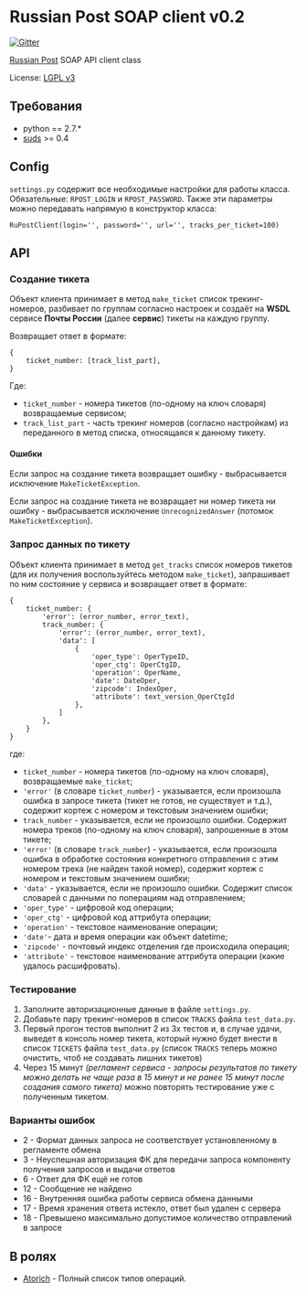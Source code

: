 Russian Post SOAP client v0.2
=============================

[![Gitter](https://badges.gitter.im/Join%20Chat.svg)](https://gitter.im/qnub/ru-post-soap-client?utm_source=badge&utm_medium=badge&utm_campaign=pr-badge&utm_content=badge)

[Russian Post](http://www.russianpost.ru/) SOAP API client class

License: [LGPL v3](http://opensource.org/licenses/LGPL-3.0)

Требования
----------

* python == 2.7.*
* [suds](http://pypi.python.org/pypi/suds/0.4) >= 0.4

Config
------

`settings.py` содержит все необходимые настройки для работы класса.
Обязательные: `RPOST_LOGIN` и `RPOST_PASSWORD`. Также
эти параметры можно передавать напрямую в конструктор класса:

    RuPostClient(login='', password='', url='', tracks_per_ticket=100)

API
----

### Создание тикета

Объект клиента принимает в метод `make_ticket` список трекинг-номеров,
разбивает по группам согласно настроек и создаёт на **WSDL** сервисе **Почты
России** (далее **сервис**) тикеты на каждую группу.

Возвращает ответ в формате:

    {
        ticket_number: [track_list_part],
    }

Где:

* `ticket_number` - номера тикетов (по-одному на ключ словаря) возвращаемые
сервисом;
* `track_list_part` - часть трекинг номеров (согласно настройкам) из
переданного в метод списка, относящаяся к данному тикету.

#### Ошибки

Если запрос на создание тикета возвращает ошибку - выбрасывается
исключение `MakeTicketException`.

Если запрос на создание тикета не возвращает ни номер тикета ни ошибку -
выбрасывается исключение `UnrecognizedAnswer` (потомок `MakeTicketException`).

### Запрос данных по тикету

Объект клиента принимает в метод `get_tracks` список номеров тикетов (для их
получения воспользуйтесь методом `make_ticket`), запрашивает по ним состояние
у сервиса и возвращает ответ в формате:

    {
        ticket_number: {
            'error': (error_number, error_text),
            track_number: {
                'error': (error_number, error_text),
                'data': [
                    {
                        'oper_type': OperTypeID,
                        'oper_ctg': OperCtgID,
                        'operation': OperName,
                        'date': DateOper,
                        'zipcode': IndexOper,
                        'attribute': text_version_OperCtgId
                    },
                ]
            },
        }
    }

где:

* `ticket_number` - номера тикетов (по-одному на ключ словаря), возвращаемые
`make_ticket`;
* `'error'` (в словаре `ticket_number`) - указывается, если произошла ошибка
в запросе тикета (тикет не готов, не существует и т.д.), содержит кортеж с
номером и текстовым значением ошибки;
* `track_number` - указывается, если не произошло ошибки. Содержит номера
треков (по-одному на ключ словаря), запрошенные в этом тикете;
* `'error'` (в словаре `track_number`) - указывается, если произошла ошибка в
обработке состояния конкретного отправления с этим номером трека (не найден
такой номер), содержит кортеж с номером и текстовым значением ошибки;
* `'data'` - указывается, если не произошло ошибки. Содержит список словарей с
данными по поперациям над отправлением;
* `'oper_type'` - цифровой код операции;
* `'oper_ctg'` - цифровой код аттрибута операции;
* `'operation'` - текстовое наименование операции;
* `'date'`- дата и время операции как объект datetime;
* `'zipcode'` - почтовый индекс отделения где происходила операция;
* `'attribute'` - текстовое наименование аттрибута операции (какие удалось
расшифровать).

### Тестирование

1. Заполните авторизационные данные в файле `settings.py`.
1. Добавьте пару трекинг-номеров в список `TRACKS` файла `test_data.py`.
1. Первый прогон тестов выполнит 2 из 3х тестов и, в случае удачи, выведет в
консоль номер тикета, который нужно будет внести в список `TICKETS` файла
`test_data.py` (список `TRACKS` теперь можно очистить, чтоб не создавать
лишних тикетов)
1. Через 15 минут *(регламент сервиса - запросы результатов по тикету
можно делать не чаще раза в 15 минут и не ранее 15 минут после создания
самого тикета)* можно повторять тестирование уже с полученным тикетом.

### Варианты ошибок

* 2 - Формат данных запроса не соответствует установленному в регламенте обмена
* 3 - Неуспешная авторизация ФК для передачи запроса компоненту получения
запросов и выдачи ответов
* 6 - Ответ для ФК ещё не готов
* 12 - Сообщение не найдено
* 16 - Внутренняя ошибка работы сервиса обмена данными
* 17 - Время хранения ответа истекло, ответ был удален с сервера
* 18 - Превышено максимально допустимое количество отправлений в запросе

В ролях
-------

* [Atorich](https://github.com/Atorich) - Полный список типов операций.
